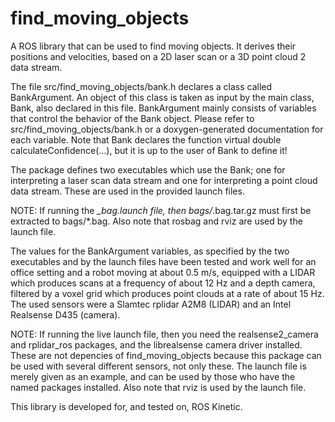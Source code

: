 # find_moving_objects

A ROS library that can be used to find moving objects. It derives their positions and velocities,
based on a 2D laser scan or a 3D point cloud 2 data stream.

The file src/find_moving_objects/bank.h declares a class called BankArgument. An object of this 
class is taken as input by the main class, Bank, also declared in this file. BankArgument mainly 
consists of variables that control the behavior of the Bank object. Please refer to 
src/find_moving_objects/bank.h or a doxygen-generated documentation for each variable.
Note that Bank declares the function virtual double calculateConfidence(...), but it is up to the
user of Bank to define it!

The package defines two executables which use the Bank; one for interpreting a laser scan data 
stream and one for interpreting a point cloud data stream. These are used in the provided launch 
files.

NOTE: If running the *_bag.launch file, then bags/*.bag.tar.gz must first be extracted to 
      bags/*.bag. Also note that rosbag and rviz are used by the launch file.

The values for the BankArgument variables, as specified by the two executables and by the launch 
files have been tested and work well for an office setting and a robot moving at about 0.5 m/s, 
equipped with a LIDAR which produces scans at a frequency of about 12 Hz and a depth camera, 
filtered by a voxel grid which produces point clouds at a rate of about 15 Hz. The used sensors 
were a Slamtec rplidar A2M8 (LIDAR) and an Intel Realsense D435 (camera).

NOTE: If running the live launch file, then you need the realsense2_camera and rplidar_ros packages,
      and the librealsense camera driver installed. These are not depencies of find_moving_objects
      because this package can be used with several different sensors, not only these. The launch
      file is merely given as an example, and can be used by those who have the named packages
      installed. Also note that rviz is used by the launch file.

This library is developed for, and tested on, ROS Kinetic.
